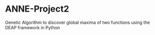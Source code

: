 # ANNE-Project2
Genetic Algorithm to discover global maxima of two functions using the DEAP framework in Python
